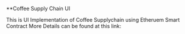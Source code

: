 **Coffee Supply Chain UI

This is UI Implementation of Coffee Supplychain using Etheruem Smart Contract
More Details can be found at this link: 

